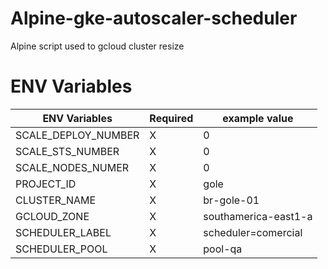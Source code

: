 
Alpine-gke-autoscaler-scheduler
===============================

Alpine script used to gcloud cluster resize

# ENV Variables

| ENV Variables | Required | example value |
|---|---|---|
| SCALE_DEPLOY_NUMBER  | X | 0 |
| SCALE_STS_NUMBER  | X | 0 |
| SCALE_NODES_NUMER  | X | 0 |
| PROJECT_ID   | X | gole |
| CLUSTER_NAME | X | br-gole-01 |
| GCLOUD_ZONE  | X | southamerica-east1-a |
| SCHEDULER_LABEL | X | scheduler=comercial |
| SCHEDULER_POOL | X | pool-qa |
